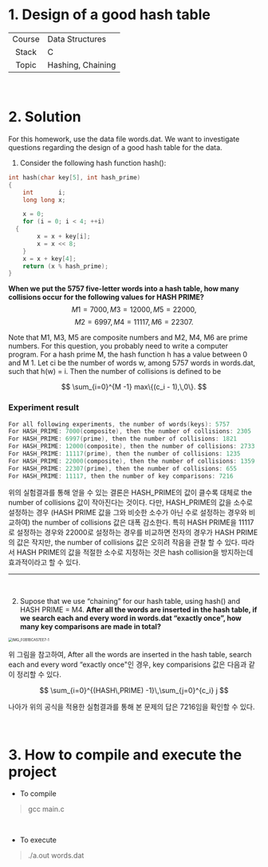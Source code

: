 # 1. Design of a good hash table

|        |                                        |
| :----: | -------------------------------------- |
| Course | Data Structures                        |
| Stack  | C                                      |
| Topic | Hashing, Chaining |

<br/>

# 2. Solution

For this homework, use the data file words.dat. We want to investigate questions regarding the design of a good hash table for the data.

1. Consider the following hash function hash():

```c
int hash(char key[5], int hash_prime)
{
	int       i;
	long long x;

	x = 0;
	for (i = 0; i < 4; ++i)
  {
		x = x + key[i];
		x = x << 8;
	}
	x = x + key[4];
	return (x % hash_prime);
}
```

**When we put the 5757 five-letter words into a hash table, how many collisions occur for the following values for HASH PRIME?**
$$
M1 = 7000,\,M3 = 12000,\,M5 = 22000,
$$
$$
M2 = 6997,\,M4 = 11117,\,M6 = 22307.
$$

Note that M1, M3, M5 are composite numbers and M2, M4, M6 are prime numbers. For this question, you probably need to write a computer program. For a hash prime M, the hash function h has a value between 0 and M  1. Let ci be the number of words w, among 5757 words in words.dat, such that h(w) = i. Then the number of collisions is defined to be

$$
\sum_{i=0}^{M -1} max\{(c_i - 1),\,0\}.
$$

### Experiment result
```c
For all following experiments, the number of words(keys): 5757
For HASH_PRIME: 7000(composite), then the number of collisions: 2305
For HASH_PRIME: 6997(prime), then the number of collisions: 1821
For HASH_PRIME: 12000(composite), then the number of collisions: 2733
For HASH_PRIME: 11117(prime), then the number of collisions: 1235
For HASH_PRIME: 22000(composite), then the number of collisions: 1359
For HASH_PRIME: 22307(prime), then the number of collisions: 655
For HASH_PRIME: 11117, then the number of key comparisons: 7216
```

위의 실험결과를 통해 얻을 수 있는 결론은 HASH_PRIME의 값이 클수록 대체로 the number of collisions 값이 작아진다는 것이다. 다만, HASH_PRIME의 값을 소수로 설정하는 경우 (HASH PRIME 값을 그와 비슷한 소수가 아닌 수로 설정하는 경우와 비교하여) the number of collisions 값은 대폭 감소한다. 특히 HASH PRIME을 11117로 설정하는 경우와 22000로 설정하는 경우를 비교하면 전자의 경우가 HASH PRIME의 값은 작지만, the number of collisions 값은 오히려 작음을 관찰 할 수 있다. 따라서 HASH PRIME의 값을 적절한 소수로 지정하는 것은 hash collision을 방지하는데 효과적이라고 할 수 있다.

---

<br/>

2. Supose that we use “chaining” for our hash table, using hash() and HASH PRIME = M4. **After all the words are inserted in the hash table, if we search each and every word in words.dat “exactly once”, how many key comparisons are made in total?**

<img src="https://user-images.githubusercontent.com/83692797/141724500-a63c2ae2-19d3-4abc-a691-fa81f8bf9af9.jpeg" alt="IMG_F0B1BCA57EE7-1" style="zoom:50%;" />

위 그림을 참고하여, After all the words are inserted in the hash table, search each and every word “exactly once"인 경우, key comparisions 값은 다음과 같이 정리할 수 있다.

$$
\sum_{i=0}^{(HASH\,PRIME) -1}\,\sum_{j=0}^{c_i} j
$$


나아가 위의 공식을 적용한 실험결과를 통해 본 문제의 답은 7216임을 확인할 수 있다.

 <br/>

# 3. How to compile and execute the project

* To compile

> gcc main.c

<br/>

* To execute

> ./a.out words.dat

